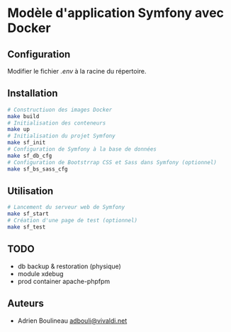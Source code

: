 # Modèle d'application Symfony avec Docker

## Configuration
Modifier le fichier *.env* à la racine du répertoire.

## Installation
```sh
# Constructiuon des images Docker
make build
# Initialisation des conteneurs
make up
# Initialisation du projet Symfony
make sf_init
# Configuration de Symfony à la base de données
make sf_db_cfg
# Configuration de Bootstrrap CSS et Sass dans Symfony (optionnel)
make sf_bs_sass_cfg
```

## Utilisation
```sh
# Lancement du serveur web de Symfony
make sf_start
# Création d'une page de test (optionnel)
make sf_test
```

## TODO
* db backup & restoration (physique)
* module xdebug
* prod container apache-phpfpm

## Auteurs
* Adrien Boulineau <adbouli@vivaldi.net>
  